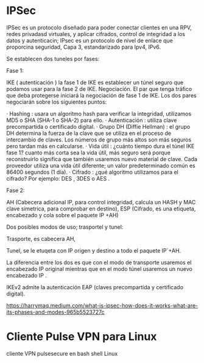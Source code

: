 # IPSec

IPSec es un protocolo diseñado para poder conectar clientes en una RPV, redes privadasd virtuales, y aplicar cifrados, control de integridad a los datos y autenticacin; IPsec es un  protocolo de nivel de enlace que proporcina seguridad, Capa 3, estandarizado para Ipv4, IPv6.

Se establecen dos tuneles por fases:

Fase 1:

IKE ( autenticación )  la fase 1 de IKE es establecer un túnel seguro que podamos usar para la fase 2 de IKE. Negociación. El par que tenga tráfico que deba protegerse iniciará la negociación de fase 1 de IKE. Los dos pares negociarán sobre los siguientes puntos:

· Hashing : usara un algoritmo hash para verificar la integridad, utilizamos MD5 o SHA (SHA-1 o SHA-2) para ello.
· Autenticación : utiliza clave precompartida o certificado digital.
· Grupo DH (Diffie Hellman) : el grupo DH determina la fuerza de la clave que se utiliza en el proceso de intercambio de claves. Los números de grupo más altos son más seguros pero tardan más en calcularse.
· Vida útil : ¿cuánto tiempo dura el túnel IKE fase 1? cuanto más corta sea la vida útil, más seguro será porque reconstruirlo significa que también usaremos nuevo material de clave. Cada proveedor utiliza una vida útil diferente; un valor predeterminado común es 86400 segundos (1 día).
· Cifrado : ¿qué algoritmo utilizamos para el cifrado? Por ejemplo: DES , 3DES o AES .

Fase 2:

AH (Cabecera adicional IP, para control integridad, calcula un HASH y MAC clave simetrica, para comprobar en destino), 
ESP (Cifrado, es una etiqueta, encabezado y cola sobre el paquete IP +AH)

Dos posibles modos de uso; trasportel y tunel:

Trasporte, es cabecera AH, 

Tunel, se le etuqeta con IP origen y destino a todo el paquete IP`+AH.

La  diferencia entre los dos es que con el modo de transporte usaremos el encabezado IP original mientras que en el modo túnel usaremos un nuevo encabezado IP . 

IKEv2 admite la autenticación EAP (claves precompartida y certificado digital).


https://harrymaq.medium.com/what-is-ipsec-how-does-it-works-what-are-its-phases-and-modes-965b5523727c



# Cliente Pulse VPN para Linux
cliente VPN pulsesecure en bash shell Linux

